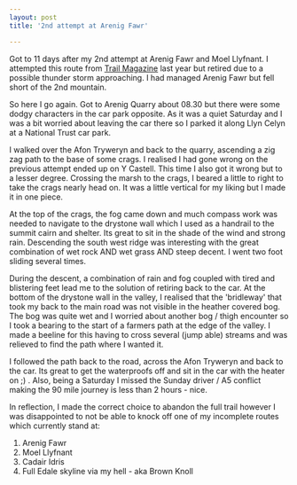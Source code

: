 ```yaml
---
layout: post
title: '2nd attempt at Arenig Fawr'

---
```

Got to 11 days after my 2nd attempt at Arenig Fawr and Moel Llyfnant. I
attempted this route from 
[Trail Magazine](http://www.trailroutes.com/routes/default.asp) last year but
retired due to a possible thunder storm approaching. I had managed Arenig Fawr
but fell short of the 2nd mountain.

So here I go again. Got to Arenig Quarry about 08.30 but there were some dodgy
characters in the car park opposite. As it was a quiet Saturday and I was a bit
worried about leaving the car there so I parked it along Llyn Celyn at a
National Trust car park.

I walked over the Afon Tryweryn and back to the quarry, ascending a zig zag path
to the base of some crags. I realised I had gone wrong on the previous attempt
ended up on Y Castell. This time I also got it wrong but to a lesser degree.
Crossing the marsh to the crags, I beared a little to right to take the crags
nearly head on. It was a little vertical for my liking but I made it in one
piece.

At the top of the crags, the fog came down and much compass work was needed to
navigate to the drystone wall which I used as a handrail to the summit cairn and
shelter.  Its great to sit in the shade of the wind and strong rain. Descending
the south west ridge was interesting with the great combination of wet rock AND
wet grass AND steep decent. I went two foot sliding several times.

During the descent, a combination of rain and fog coupled with tired and
blistering feet lead me to the solution of retiring back to the car. At the
bottom of the drystone wall in the valley, I realised that the 'bridleway' that
took my back to the main road was not visible in the heather covered bog. The
bog was quite wet and I worried about another bog / thigh encounter so I took a
bearing to the start of a farmers path at the edge of the valley. I made a
beeline for this having to cross several (jump able) streams and was relieved to
find the path where I wanted it.

I followed the path back to the road, across the Afon Tryweryn and back to the
car. Its great to get the waterproofs off and sit in the car with the heater on
;) . Also, being a Saturday I missed the Sunday driver / A5 conflict making the
90 mile journey is less than 2 hours - nice.

In reflection, I made the correct choice to abandon the full trail however I was
disappointed to not be able to knock off one of my incomplete routes which
currently stand at: 
1. Arenig Fawr
2. Moel Llyfnant
3. Cadair Idris
4. Full Edale skyline via my hell - aka Brown Knoll
